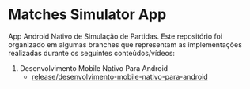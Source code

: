 # Matches Simulator App

App Android Nativo de Simulação de Partidas. Este repositório foi organizado em algumas branches que representam as implementações 
realizadas durante os seguintes conteúdos/vídeos:

1. Desenvolvimento Mobile Nativo Para Android
   - [release/desenvolvimento-mobile-nativo-para-android](https://github.com/mcnegan/matches-simulator-app/tree/release/desenvolvimento-mobile-nativo-para-android)

